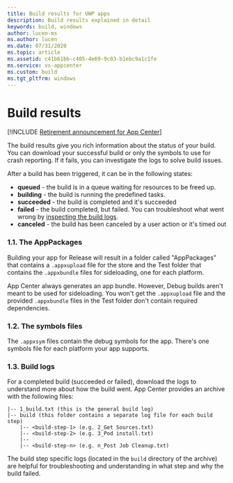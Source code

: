 ```yaml
---
title: Build results for UWP apps
description: Build results explained in detail
keywords: build, windows
author: lucen-ms
ms.author: lucen
ms.date: 07/31/2020
ms.topic: article
ms.assetid: c41b61bb-c405-4e69-9c03-b1ebc9a1c1fe
ms.service: vs-appcenter
ms.custom: build
ms.tgt_pltfrm: windows
---
```


# Build results

[!INCLUDE [Retirement announcement for App Center](../../includes/retirement.md)]

The build results give you rich information about the status of your build. You can download your successful build or only the symbols to use for crash reporting. If it fails, you can investigate the logs to solve build issues.

After a build has been triggered, it can be in the following states:

* **queued** -  the build is in a queue waiting for resources to be freed up.
* **building** - the build is running the predefined tasks.
* **succeeded** - the build is completed and it's succeeded
* **failed** - the build completed, but failed. You can troubleshoot what went wrong by [inspecting the build logs](~/build/troubleshooting/build-failed.md#isolating-and-interpreting-error-messages).
* **canceled** - the build has been canceled by a user action or it's timed out

### 1.1. The AppPackages
Building your app for Release will result in a folder called "AppPackages" that contains a `.appxupload` file for the store and the Test folder that contains the `.appxbundle` files for sideloading, one for each platform.

App Center always generates an app bundle. However, Debug builds aren't meant to be used for sideloading. You won't get the `.appxupload` file and the provided `.appxbundle` files in the Test folder don't contain required dependencies.

### 1.2. The symbols files
The `.appxsym` files contain the debug symbols for the app. There's one symbols file for each platform your app supports.

### 1.3. Build logs
For a completed build (succeeded or failed), download the logs to understand more about how the build went. App Center provides an archive with the following files:

```NA
|-- 1_build.txt (this is the general build log)
|-- build (this folder contains a separate log file for each build step)
    |-- <build-step-1> (e.g. 2_Get Sources.txt)
    |-- <build-step-2> (e.g. 3_Pod install.txt)
    |--
    |-- <build-step-n> (e.g. n_Post Job Cleanup.txt)
```

The build step specific logs (located in the `build` directory of the archive) are helpful for troubleshooting and understanding in what step and why the build failed.